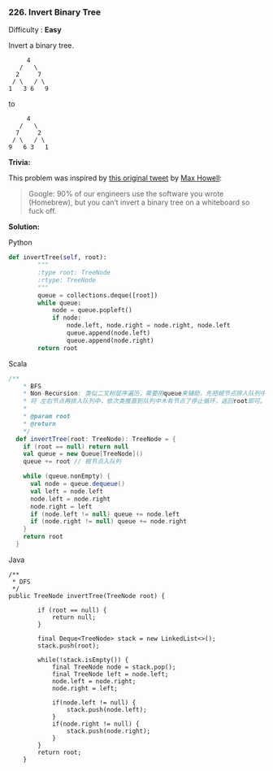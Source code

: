 ### 226. Invert Binary Tree

Difficulty : **Easy**

Invert a binary tree.

```
     4
   /   \
  2     7
 / \   / \
1   3 6   9
```

to

```
     4
   /   \
  7     2
 / \   / \
9   6 3   1
```

**Trivia:**

This problem was inspired by [this original tweet](https://twitter.com/mxcl/status/608682016205344768) by [Max Howell](https://twitter.com/mxcl):

> Google: 90% of our engineers use the software you wrote \(Homebrew\), but you can’t invert a binary tree on a whiteboard so fuck off.

**Solution:**

Python

```py
def invertTree(self, root):
        """
        :type root: TreeNode
        :rtype: TreeNode
        """
        queue = collections.deque([root])
        while queue:
            node = queue.popleft()
            if node:
                node.left, node.right = node.right, node.left
                queue.append(node.left)
                queue.append(node.right)
        return root
```

Scala

```Scala
/**
    * BFS
    * Non-Recursion: 类似二叉树层序遍历，需要用queue来辅助，先把根节点排入队列中，然后从队列中取出来，交换其左右节点，如果存在则分别
    * 将 左右节点再排入队列中，依次类推直到队列中木有节点了停止循环，返回root即可。
    *
    * @param root
    * @return
    */
  def invertTree(root: TreeNode): TreeNode = {
    if (root == null) return null
    val queue = new Queue[TreeNode]()
    queue += root // 根节点入队列

    while (queue.nonEmpty) {
      val node = queue.dequeue()
      val left = node.left
      node.left = node.right
      node.right = left
      if (node.left != null) queue += node.left
      if (node.right != null) queue += node.right
    }
    return root
  }
```

Java

```
/**
 * DFS
 */
public TreeNode invertTree(TreeNode root) {
        
        if (root == null) {
            return null;
        }

        final Deque<TreeNode> stack = new LinkedList<>();
        stack.push(root);
        
        while(!stack.isEmpty()) {
            final TreeNode node = stack.pop();
            final TreeNode left = node.left;
            node.left = node.right;
            node.right = left;
            
            if(node.left != null) {
                stack.push(node.left);
            }
            if(node.right != null) {
                stack.push(node.right);
            }
        }
        return root;
    }
```



